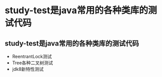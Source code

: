 # study-test是java常用的各种类库的测试代码

## study-test是java常用的各种类库的测试代码

- ReentrantLock测试
- Tree各种二叉树测试
- jdk8新特性测试

